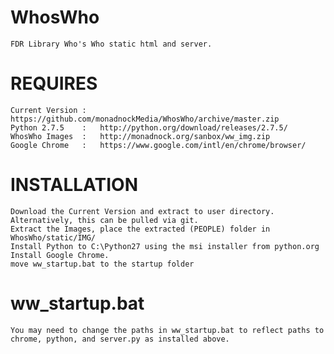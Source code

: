 WhosWho
=======
	FDR Library Who's Who static html and server.

REQUIRES
========
	Current Version	:	https://github.com/monadnockMedia/WhosWho/archive/master.zip
	Python 2.7.5	:	http://python.org/download/releases/2.7.5/
	WhosWho Images	:	http://monadnock.org/sanbox/ww_img.zip
	Google Chrome	:	https://www.google.com/intl/en/chrome/browser/


INSTALLATION
============
	Download the Current Version and extract to user directory.  Alternatively, this can be pulled via git.
	Extract the Images, place the extracted (PEOPLE) folder in WhosWho/static/IMG/
	Install Python to C:\Python27 using the msi installer from python.org
	Install Google Chrome.
	move ww_startup.bat to the startup folder


ww_startup.bat
==============
	You may need to change the paths in ww_startup.bat to reflect paths to chrome, python, and server.py as installed above.